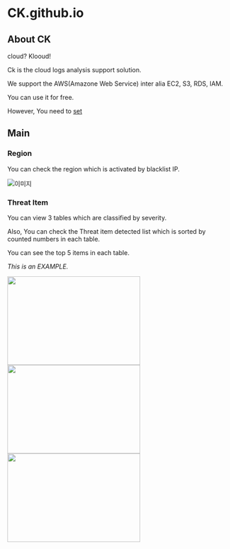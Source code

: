 # CK.github.io


## About CK
cloud? Klooud!

Ck is the cloud logs analysis support solution.

We support the AWS(Amazone Web Service) inter alia EC2, S3, RDS, IAM.

You can use it for free. 

However, You need to [set](https://github.com/jgunha/CloudKloud "Cloud?Kloud!")  


## Main

### Region

You can check the region which is activated by blacklist IP.

![이미지](https://github.com/yelynew/CK/blob/main/worldmapregion.png "세계지도 리전확인")

### Threat Item

You can view 3 tables which are classified by severity.

Also, You can check the Threat item detected list which is sorted by counted numbers in each table.

You can see the top 5 items in each table.

_This is an EXAMPLE._

<img src="https://github.com/yelynew/CK/blob/main/high.png" width="300" height="200"> 

<img src="https://github.com/yelynew/CK/blob/main/medium.png" width="300" height="200"> 

<img src="https://github.com/yelynew/CK/blob/main/low.png" width="300" height="200"> 




